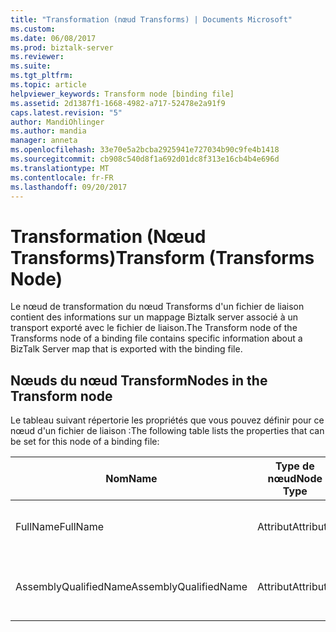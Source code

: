 ```yaml
---
title: "Transformation (nœud Transforms) | Documents Microsoft"
ms.custom: 
ms.date: 06/08/2017
ms.prod: biztalk-server
ms.reviewer: 
ms.suite: 
ms.tgt_pltfrm: 
ms.topic: article
helpviewer_keywords: Transform node [binding file]
ms.assetid: 2d1387f1-1668-4982-a717-52478e2a91f9
caps.latest.revision: "5"
author: MandiOhlinger
ms.author: mandia
manager: anneta
ms.openlocfilehash: 33e70e5a2bcba2925941e727034b90c9fe4b1418
ms.sourcegitcommit: cb908c540d8f1a692d01dc8f313e16cb4b4e696d
ms.translationtype: MT
ms.contentlocale: fr-FR
ms.lasthandoff: 09/20/2017
---
```

# <a name="transform-transforms-node"></a><span data-ttu-id="531da-102">Transformation (Nœud Transforms)</span><span class="sxs-lookup"><span data-stu-id="531da-102">Transform (Transforms Node)</span></span>
<span data-ttu-id="531da-103">Le nœud de transformation du nœud Transforms d'un fichier de liaison contient des informations sur un mappage Biztalk server  associé à un transport exporté avec le fichier de liaison.</span><span class="sxs-lookup"><span data-stu-id="531da-103">The Transform node of the Transforms node of a binding file contains specific information about a BizTalk Server map that is exported with the binding file.</span></span>  
  
## <a name="nodes-in-the-transform-node"></a><span data-ttu-id="531da-104">Nœuds du nœud Transform</span><span class="sxs-lookup"><span data-stu-id="531da-104">Nodes in the Transform node</span></span>  
 <span data-ttu-id="531da-105">Le tableau suivant répertorie les propriétés que vous pouvez définir pour ce nœud d'un fichier de liaison :</span><span class="sxs-lookup"><span data-stu-id="531da-105">The following table lists the properties that can be set for this node of a binding file:</span></span>  
  
|<span data-ttu-id="531da-106">**Nom**</span><span class="sxs-lookup"><span data-stu-id="531da-106">**Name**</span></span>|<span data-ttu-id="531da-107">**Type de nœud**</span><span class="sxs-lookup"><span data-stu-id="531da-107">**Node Type**</span></span>|<span data-ttu-id="531da-108">**Type de données**</span><span class="sxs-lookup"><span data-stu-id="531da-108">**Data Type**</span></span>|<span data-ttu-id="531da-109">**Description**</span><span class="sxs-lookup"><span data-stu-id="531da-109">**Description**</span></span>|<span data-ttu-id="531da-110">**Restrictions**</span><span class="sxs-lookup"><span data-stu-id="531da-110">**Restrictions**</span></span>|<span data-ttu-id="531da-111">**Commentaires**</span><span class="sxs-lookup"><span data-stu-id="531da-111">**Comments**</span></span>|  
|--------------|-------------------|-------------------|---------------------|----------------------|------------------|  
|<span data-ttu-id="531da-112">FullName</span><span class="sxs-lookup"><span data-stu-id="531da-112">FullName</span></span>|<span data-ttu-id="531da-113">Attribut</span><span class="sxs-lookup"><span data-stu-id="531da-113">Attribute</span></span>|<span data-ttu-id="531da-114">xs:string</span><span class="sxs-lookup"><span data-stu-id="531da-114">xs:string</span></span>|<span data-ttu-id="531da-115">Spécifie le nom complet du mappage.</span><span class="sxs-lookup"><span data-stu-id="531da-115">Specifies the full name of the map.</span></span>|<span data-ttu-id="531da-116">Facultatif</span><span class="sxs-lookup"><span data-stu-id="531da-116">Not required</span></span>|<span data-ttu-id="531da-117">Valeur par défaut : vide</span><span class="sxs-lookup"><span data-stu-id="531da-117">Default value: empty</span></span>|  
|<span data-ttu-id="531da-118">AssemblyQualifiedName</span><span class="sxs-lookup"><span data-stu-id="531da-118">AssemblyQualifiedName</span></span>|<span data-ttu-id="531da-119">Attribut</span><span class="sxs-lookup"><span data-stu-id="531da-119">Attribute</span></span>|<span data-ttu-id="531da-120">xs:string</span><span class="sxs-lookup"><span data-stu-id="531da-120">xs:string</span></span>|<span data-ttu-id="531da-121">Spécifie le nom qualifié d'assembly du mappage.</span><span class="sxs-lookup"><span data-stu-id="531da-121">Specifies the assembly qualified name of the map.</span></span>|<span data-ttu-id="531da-122">Facultatif</span><span class="sxs-lookup"><span data-stu-id="531da-122">Not required</span></span>|<span data-ttu-id="531da-123">Valeur par défaut : vide</span><span class="sxs-lookup"><span data-stu-id="531da-123">Default value: empty</span></span>|